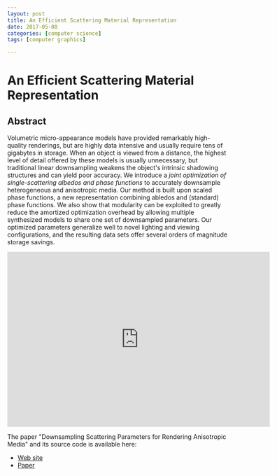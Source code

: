 ```yaml
---
layout: post
title: An Efficient Scattering Material Representation
date: 2017-05-08
categories: [computer science]
tags: [computer graphics]

---
```


An Efficient Scattering Material Representation
========================

## Abstract

Volumetric micro-appearance models have provided remarkably high-quality renderings, but are highly data intensive and usually require tens of gigabytes in storage. When an object is viewed from a distance, the highest level of detail offered by these models is usually unnecessary, but traditional linear downsampling weakens the object's intrinsic shadowing structures and can yield poor accuracy. We introduce a *joint optimization of single-scattering albedos and phase functions* to accurately downsample heterogeneous and anisotropic media. Our method is built upon scaled phase functions, a new representation combining abledos and (standard) phase functions. We also show that modularity can be exploited to greatly reduce the amortized optimization overhead by allowing multiple synthesized models to share one set of downsampled parameters. Our optimized parameters generalize well to novel lighting and viewing configurations, and the resulting data sets offer several orders of magnitude storage savings.

<iframe width="600" height="400" src="https://www.youtube.com/embed/oleylS5XGpg" frameborder="0" allowfullscreen></iframe>

The paper "Downsampling Scattering Parameters for Rendering Anisotropic Media" and its source code is available here:

* [Web site](https://shuangz.com/projects/multires-sa16/)
* [Paper](https://shuangz.com/projects/multires-sa16/multires-sa16.pdf)

